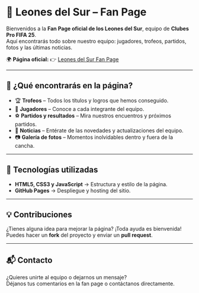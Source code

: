 # 🦁 Leones del Sur – Fan Page  

Bienvenidos a la **Fan Page oficial de los Leones del Sur**, equipo de **Clubes Pro FIFA 25**.  
Aquí encontrarás todo sobre nuestro equipo: jugadores, trofeos, partidos, fotos y las últimas noticias.  

🌍 **Página oficial:** 👉 [Leones del Sur Fan Page](https://r-pamo323.github.io/Leones-del-Sur/)  

---

## 📸 ¿Qué encontrarás en la página?  

- 🏆 **Trofeos** – Todos los títulos y logros que hemos conseguido.  
- 👥 **Jugadores** – Conoce a cada integrante del equipo.  
- ⚽ **Partidos y resultados** – Mira nuestros encuentros y próximos partidos.  
- 📰 **Noticias** – Entérate de las novedades y actualizaciones del equipo.  
- 📷 **Galería de fotos** – Momentos inolvidables dentro y fuera de la cancha.  

---

## 🚀 Tecnologías utilizadas  

- **HTML5, CSS3 y JavaScript** → Estructura y estilo de la página.  
- **GitHub Pages** → Despliegue y hosting del sitio.  

---

## 💡 Contribuciones  

¿Tienes alguna idea para mejorar la página? ¡Toda ayuda es bienvenida!  
Puedes hacer un **fork** del proyecto y enviar un **pull request**.  

---

## 📬 Contacto  

¿Quieres unirte al equipo o dejarnos un mensaje?  
Déjanos tus comentarios en la fan page o contáctanos directamente.  

